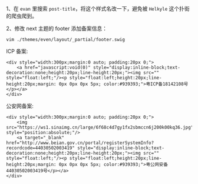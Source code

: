 1、在 `evan` 里搜索 `post-title`，将这个样式名改一下，避免被 `Helkyle` 这个扑街的爬虫爬到。  

2、修改 next 主题的 footer 添加备案信息：

`vim ./themes/even/layout/_partial/footer.swig`

ICP 备案:  

```
<div style="width:300px;margin:0 auto; padding:20px 0;">
    <a href="javascript:void(0)" style="display:inline-block;text-decoration:none;height:20px;line-height:20px;"><img src="" style="float:left;"/><p style="float:left;height:20px;line-height:20px;margin: 0px 0px 0px 5px; color:#939393;">粤ICP备18142108号</p></a>
</div>
```

公安网备案: 

```
<div style="width:300px;margin:0 auto; padding:20px 0;">
	<img src="https://ws1.sinaimg.cn/large/6f68c4d7gy1fx2sbmccn6j200k00kq36.jpg" style="position:absolute;"/>
	<a target="_blank" href="http://www.beian.gov.cn/portal/registerSystemInfo?recordcode=44030502003419" style="display:inline-block;text-decoration:none;height:20px;line-height:20px;"><img src="" style="float:left;"/><p style="float:left;height:20px;line-height:20px;margin: 0px 0px 0px 5px; color:#939393;">粤公网安备 44030502003419号</p></a>
</div>
```